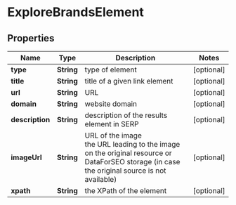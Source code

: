 # ExploreBrandsElement


## Properties

| Name | Type | Description | Notes |
|------------ | ------------- | ------------- | -------------|
**type** | **String** | type of element |[optional]|
**title** | **String** | title of a given link element |[optional]|
**url** | **String** | URL |[optional]|
**domain** | **String** | website domain |[optional]|
**description** | **String** | description of the results element in SERP |[optional]|
**imageUrl** | **String** | URL of the image<br>the URL leading to the image on the original resource or DataForSEO storage (in case the original source is not available) |[optional]|
**xpath** | **String** | the XPath of the element |[optional]|